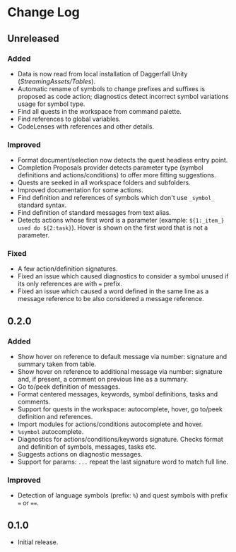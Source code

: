 # Change Log

## Unreleased

### Added
- Data is now read from local installation of Daggerfall Unity (_StreamingAssets/Tables_).
- Automatic rename of symbols to change prefixes and suffixes is proposed as code action; diagnostics detect incorrect symbol variations usage for symbol type.
- Find all quests in the workspace from command palette.
- Find references to global variables.
- CodeLenses with references and other details.

### Improved
- Format document/selection now detects the quest headless entry point.
- Completion Proposals provider detects parameter type (symbol definitions and actions/conditions) to offer more fitting suggestions.
- Quests are seeked in all workspace folders and subfolders.
- Improved documentation for some actions.
- Find definition and references of symbols which don't use `_symbol_` standard syntax.
- Find definition of standard messages from text alias.
- Detects actions whose first word is a parameter (example: `${1:_item_} used do ${2:task}`). Hover is shown on the first word that is not a parameter.

### Fixed
- A few action/definition signatures.
- Fixed an issue which caused diagnostics to consider a symbol unused if its only references are with `=` prefix.
- Fixed an issue which caused a word defined in the same line as a message reference to be also considered a message reference.

## 0.2.0

### Added
- Show hover on reference to default message via number: signature and summary taken from table.
- Show hover on reference to additional message via number: signature and, if present, a comment on previous line as a summary.
- Go to/peek definition of messages.
- Format centered messages, keywords, symbol definitions, tasks and comments.
- Support for quests in the workspace: autocomplete, hover, go to/peek definition and references.
- Import modules for actions/conditions autocomplete and hover.
- `%symbol` autocomplete.
- Diagnostics for actions/conditions/keywords signature. Checks format and definition of symbols, messages, tasks etc.
- Suggests actions on diagnostic messages.
- Support for params: `...` repeat the last signature word to match full line.

### Improved
- Detection of language symbols (prefix: `%`) and quest symbols with prefix `=` or `==`.

## 0.1.0
- Initial release.